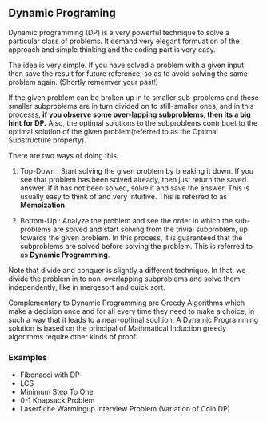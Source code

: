 ## Dynamic Programing ##

Dynamic programming (DP) is a very powerful technique to solve a particular class of problems. It demand very elegant formuation of the approach and simple thinking and the coding part is very easy.

The idea is very simple. If you have solved a problem with a given input then save the result for future reference, so as to avoid solving the same problem again. (Shortly rememver your past!)

If the given problem can be broken up in to smaller sub-problems and these smaller subproblems are in turn divided on to still-smaller ones, and in this processs, __if you observe some over-lapping subproblems, then its a big hint for DP.__ Also, the optimal solutions to the subproblems contribuet to the optimal solution of the given problem(referred to as the Optimal Substructure property).

There are two ways of doing this.

1) Top-Down : Start solving the given problem by breaking it down. If you see that problem has been solved already, then just return the saved answer. If it has not been solved, solve it and save the answer. This is usually easy to think of and very intuitive. This is referred to as __Memoization__.

2) Bottom-Up : Analyze the problem and see the order in which the sub-problems are solved and start solving from the trivial subproblem, up towards the given problem. In this process, it is guaranteed that the subproblems are solved before solving the problem. This is referred to as __Dynamic Programming__.

Note that divide and conquer is slightly a different technique. In that, we divide the problem in to non-overlapping subproblems and solve them independently, like in mergesort and quick sort.

Complementary to Dynamic Programming are Greedy Algorithms which make a decision once and for all every time they need to make a choice, in such a way that it leads to a near-optimal soultion. A Dynamic Programming solution is based on the principal of Mathmatical Induction greedy algorithms require other kinds of proof.


### Examples ###

* Fibonacci with DP
* LCS
* Minimum Step To One
* 0-1 Knapsack Problem
* Laserfiche Warmingup Interview Problem (Variation of Coin DP)
